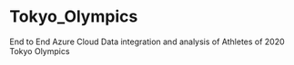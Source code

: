# Tokyo_Olympics
End to End Azure Cloud Data integration and analysis of Athletes of 2020 Tokyo Olympics
